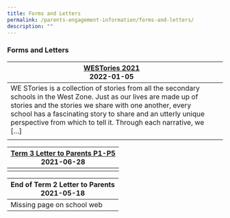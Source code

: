 ```yaml
---
title: Forms and Letters
permalink: /parents-engagement-information/forms-and-letters/
description: ""
---
```

### Forms and Letters

| [WESTories 2021](https://moe-yuhuapri-staging.netlify.app/westories-2021)<br>2022-01-05 	|  	|
|---	|---	|
| WE STories is a collection of stories from all the secondary schools in the West Zone. Just as our lives are made up of stories and the stories we share with one another, every school has a fascinating story to share and an utterly unique perspective from which to tell it. Through each narrative, we […] 	|  	|
|  	|  	|

| [Term 3 Letter to Parents P1-P5](/files/Term-3-Letter-to-Parents-P1-P5-2-4.pdf)<br>2021-06-28 	|
|---	|
|  	|

| End of Term 2 Letter to Parents<br>2021-05-18 	|
|---	|
| Missing page on school web 	|